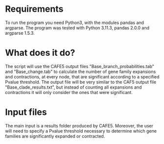 # Requirements
To run the program you need Python3, with the modules pandas and argparse.
The program was tested with Python 3.11.3, pandas 2.0.0 and argparse 1.5.3.

# What does it do?
The script will use the CAFE5 output files "Base_branch_probabilities.tab" and "Base_change.tab" to calculate the number of gene family expansions and contractions, at every node, that are significant according to a specified Pvalue threshold.
The output file will be very similar to the CAF5 output file "Base_clade_results.txt", but instead of counting all expansions and contractions it will only consider the ones that were significant.

# Input files
The main input is a results folder produced by CAFE5.
Moreover, the user will need to specify a Pvalue threshold necessary to determine which gene families are significantly expanded or contracted.

